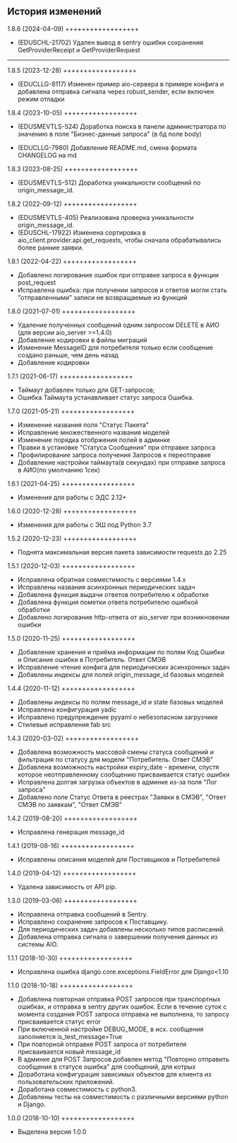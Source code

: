 История изменений
-----------------
1.8.6 (2024-04-09)
++++++++++++++++++
- (EDUSCHL-21702) Удален вывод в sentry ошибки сохранения GetProviderReceipt
  и GetProviderRequest

-----------------
1.8.5 (2023-12-28)
++++++++++++++++++
- (EDUCLLG-8117) Изменен пример aio-сервера в примере конфига и 
  добавлена отправка сигнала через robust_sender, если включен режим отладки

1.8.4 (2023-10-05)
++++++++++++++++++
- (EDUSMEVTLS-524) Доработка поиска в панели администратора по значению
  в поле "Бизнес-данные запроса" (в бд поле body)

- (EDUCLLG-7980) Добавление README.md, смена формата CHANGELOG на md

1.8.3 (2023-08-25)
++++++++++++++++++
- (EDUSMEVTLS-512) Доработка уникальности сообщений по origin_message_id.

1.8.2 (2022-09-12)
++++++++++++++++++
- (EDUSMEVTLS-405) Реализована проверка уникальности origin_message_id.
- (EDUSCHL-17922) Изменена сортировка в aio_client.provider.api.get_requests,
   чтобы сначала обрабатывались более ранние заявки.

1.8.1 (2022-04-22)
++++++++++++++++++
- Добавлено логирование ошибок при отправке запроса в функции post_request
- Исправлена ошибка: при получении запросов и ответов могли стать "отправленными" записи не возвращаемые из функций

1.8.0 (2021-07-01)
++++++++++++++++++
- Удаление полученных сообщений одним запросом DELETE в АИО (для версии aio_server >=1.4.0)
- Добавление кодировки в файлы миграций
- Изменение MessageID для потребителя только если сообщение создано раньше, чем день назад
- Добавление кодировки

1.7.1 (2021-06-17)
++++++++++++++++++
- Таймаут добавлен только для GET-запросов;
- Ошибка Таймаута устанавливает статус запроса Ошибка.

1.7.0 (2021-05-21)
++++++++++++++++++
- Изменение названия поля "Статус Пакета"
- Исправление множественного названия моделей
- Изменение порядка отобржения полей в админке
- Правки в установке "Статуса Сообщения" при отправке запроса
- Профилирование запроса получения Запросов к переотправке
- Добавление настройки таймаута(в секундах) при отправке запроса в АИО(по умолчанию 1сек)

1.6.1 (2021-04-25)
++++++++++++++++++
- Изменения для работы с ЭДС 2.12+

1.6.0 (2020-12-28)
++++++++++++++++++
- Изменения для работы с ЭШ под Python 3.7

1.5.2 (2020-12-23)
++++++++++++++++++
- Поднята максимальная версия пакета зависимости requests до 2.25

1.5.1 (2020-12-03)
++++++++++++++++++
- Исправлена обратная совместимость с версиями 1.4.x
- Исправлены названия асинхронных периодических задач
- Добавлена функция выдачи ответов потребителю к обработке
- Добавлена функция пометки ответа потребителю ошибкой обработки
- Добавлено логирование http-ответа от aio_server при возникновении ошибки

1.5.0 (2020-11-25)
++++++++++++++++++
- Добавление хранения и приёма информации по полям Код Ошибки и
Описание ошибки в Потребитель. Ответ СМЭВ
- Исправление чтение конфига для периодических асинхронных задач
- Добавлены индексы для полей origin_message_id базовых моделей

1.4.4 (2020-11-12)
++++++++++++++++++
- Добавлены индексы по полям message_id и state базовых моделей
- Исправлена конфигурация yadic
- Исправлено предупреждение pyyaml о небезопасном загрузчике
- Стилевые исправления fab src

1.4.3 (2020-03-02)
++++++++++++++++++

- Добавлена возможность массовой смены статуса сообщений 
и фильтрация по статусу для модели "Потребитель. Ответ СМЭВ"
- Добавлена возможность настройки expiry_date - времени, спустя которое 
неотправленному сообщению присваивается статус ошибки
- Исправлена долгая загрузка объектов в админке из-за поля "Лог запроса"
- Добавлено поле Статус Ответа в реестрах "Заявки в СМЭВ", "Ответ СМЭВ по заявкам",
"Ответ СМЭВ"

1.4.2 (2019-08-20)
++++++++++++++++++

- Исправлена генерация message_id

1.4.1 (2019-08-16)
++++++++++++++++++

- Исправлены описания моделей для Поставщиков и Потребителей

1.4.0 (2019-04-12)
++++++++++++++++++

- Удалена зависимость от API pip.

1.3.0 (2019-03-06)
++++++++++++++++++

- Исправлена отправка сообщений в Sentry.
- Исправлено сохранение запросов к Поставщику.
- Для периодических задач добавлены несколько типов расписаний.
- Добавлена отправка сигнала о завершении получения данных из системы AIO.

1.1.1 (2018-10-30)
++++++++++++++++++

- Исправлена ошибка django.core.exceptions.FieldError для Django<1.10

1.1.0 (2018-10-18)
++++++++++++++++++

- Добавлена повторная отправка POST запросов при транспортных ошибках, и отправка
в sentry других ошибок. Если в течение суток с момента создания POST запроса
 отправка не выполнена, то запросу присваивается статус error
- При включенной настройке DEBUG_MODE, в исх. сообщения заполняется
is_test_message=True
- При повторной отправке POST запроса от потребителя присваивается новый message_id
- В админке для POST Запросов добавлен метод "Повторно отправить сообщения в статусе ошибка"
для сообщений, для котрых
- Доработана конфигурация зависимых объектов для клиента из пользовательских
  приложений.
- Доработана совместимость с python3.
- Добавлены тесты на совместимость с различными версиями python и Django.

1.0.0 (2018-10-10)
++++++++++++++++++
- Выделена версия 1.0.0
